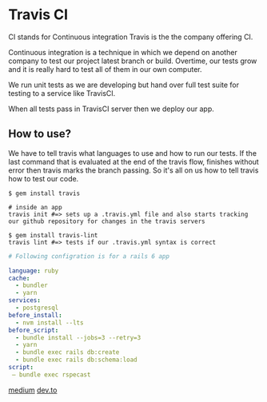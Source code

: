 

# Travis CI
CI stands for Continuous integration
Travis is the the company offering CI.

Continuous integration is a technique in which we depend on another company to test our project latest branch or build.
Overtime, our tests grow and it is really hard to test all of them in our own computer.

We run unit tests as we are developing but hand over full test suite for testing to a service like TravisCI.

When all tests pass in TravisCI server then we deploy our app.

## How to use?
We have to tell travis what languages to use and how to run our tests. If the last command that is evaluated  at the end of the travis flow, finishes without error then travis marks the branch passing. So it's all on us how to tell travis how to test our code.

```shell
$ gem install travis

# inside an app
travis init #=> sets up a .travis.yml file and also starts tracking our github repository for changes in the travis servers

$ gem install travis-lint 
travis lint #=> tests if our .travis.yml syntax is correct
```

```yaml
# Following configration is for a rails 6 app

language: ruby
cache:
  - bundler
  - yarn
services:
  - postgresql
before_install:
  - nvm install --lts
before_script:
  - bundle install --jobs=3 --retry=3
  - yarn
  - bundle exec rails db:create
  - bundle exec rails db:schema:load
script:
 — bundle exec rspecast

```

[medium](https://medium.com/full-taxx/how-to-setup-travis-ci-for-a-rails-application-78a453963300)
[dev.to](https://dev.to/stevepolitodesign/configure-travis-ci-for-ruby-on-rails-195l)
